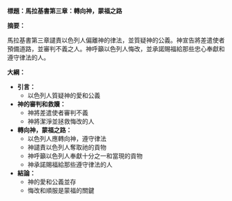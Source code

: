 **標題：馬拉基書第三章：轉向神，蒙福之路**

**摘要：**

馬拉基書第三章譴責以色列人偏離神的律法，並質疑神的公義。神宣告將差遣使者預備道路，並審判不義之人。神呼籲以色列人悔改，並承諾賜福給那些忠心奉獻和遵守律法的人。

**大綱：**

* **引言：**
    * 以色列人質疑神的愛和公義
* **神的審判和救贖：**
    * 神將差遣使者審判不義
    * 神將潔淨並拯救悔改的人
* **轉向神，蒙福之路：**
    * 以色列人應轉向神，遵守律法
    * 神譴責以色列人奪取祂的貢物
    * 神呼籲以色列人奉獻十分之一和當現的貢物
    * 神承諾賜福給那些遵守律法的人
* **結論：**
    * 神的愛和公義並存
    * 悔改和順服是蒙福的關鍵